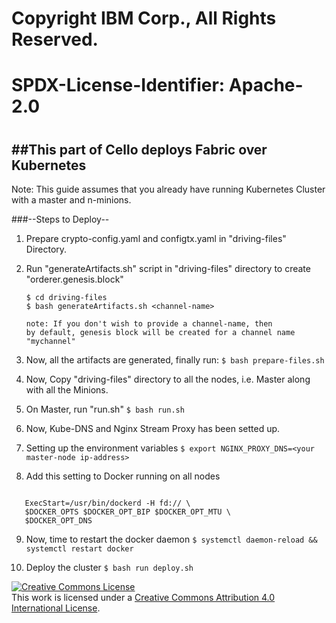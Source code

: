 
# Copyright IBM Corp., All Rights Reserved.
#
# SPDX-License-Identifier: Apache-2.0
#

##This part of Cello deploys **Fabric over Kubernetes**
---
Note: This guide assumes that you already have running Kubernetes Cluster with a master and n-minions.

###--Steps to Deploy--

1. Prepare crypto-config.yaml and configtx.yaml in "driving-files" Directory.

2. Run "generateArtifacts.sh" script in "driving-files" directory to create "orderer.genesis.block"
    ```
    $ cd driving-files
    $ bash generateArtifacts.sh <channel-name>

    note: If you don't wish to provide a channel-name, then
    by default, genesis block will be created for a channel name "mychannel"
    ```

3. Now, all the artifacts are generated, finally run:
    ```$ bash prepare-files.sh```

4. Now, Copy "driving-files" directory to all the nodes, i.e.
    Master along with all the Minions.

5. On Master, run "run.sh"
    ```$ bash run.sh```

6. Now, Kube-DNS and Nginx Stream Proxy has been setted up.

7. Setting up the environment variables
```$ export NGINX_PROXY_DNS=<your master-node ip-address>```

8. Add this setting to Docker running on all nodes
 ``` Environment=DOCKER_OPT_DNS=--dns=<Master node   IP-address>

    ExecStart=/usr/bin/dockerd -H fd:// \
    $DOCKER_OPTS $DOCKER_OPT_BIP $DOCKER_OPT_MTU \
    $DOCKER_OPT_DNS
```

9. Now, time to restart the docker daemon
```$ systemctl daemon-reload && systemctl restart docker```

10. Deploy the cluster
```$ bash run deploy.sh```

<a rel="license" href="http://creativecommons.org/licenses/by/4.0/"><img alt="Creative Commons License" style="border-width:0" src="https://i.creativecommons.org/l/by/4.0/88x31.png" /></a><br />This work is licensed under a <a rel="license" href="http://creativecommons.org/licenses/by/4.0/">Creative Commons Attribution 4.0 International License</a>.
